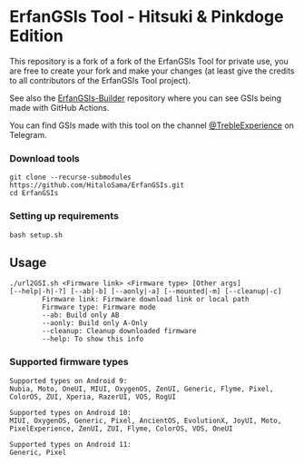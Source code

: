 # ErfanGSIs Tool - Hitsuki & Pinkdoge Edition

This repository is a fork of a fork of the ErfanGSIs Tool for private use, you are free to create your fork and make your changes (at least give the credits to all contributors of the ErfanGSIs Tool project).

See also the [ErfanGSIs-Builder](https://github.com/Project-WKF/ErfanGSIs-Builder) repository where you can see GSIs being made with GitHub Actions.

You can find GSIs made with this tool on the channel [@TrebleExperience](https://t.me/TrebleExperience) on Telegram.

### Download tools

```
git clone --recurse-submodules https://github.com/HitaloSama/ErfanGSIs.git
cd ErfanGSIs
```

### Setting up requirements

```
bash setup.sh
```

## Usage

```
./url2GSI.sh <Firmware link> <Firmware type> [Other args]
[--help|-h|-?] [--ab|-b] [--aonly|-a] [--mounted|-m] [--cleanup|-c]
        Firmware link: Firmware download link or local path
        Firmware type: Firmware mode
        --ab: Build only AB
        --aonly: Build only A-Only
        --cleanup: Cleanup downloaded firmware
        --help: To show this info
```

### Supported firmware types

```
Supported types on Android 9:
Nubia, Moto, OneUI, MIUI, OxygenOS, ZenUI, Generic, Flyme, Pixel, ColorOS, ZUI, Xperia, RazerUI, VOS, RogUI

Supported types on Android 10:
MIUI, OxygenOS, Generic, Pixel, AncientOS, EvolutionX, JoyUI, Moto, PixelExperience, ZenUI, ZUI, Flyme, ColorOS, VOS, OneUI

Supported types on Android 11:
Generic, Pixel
```
